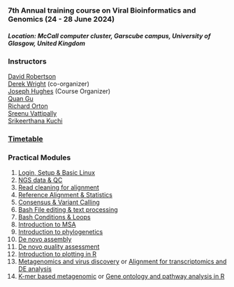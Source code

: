 ### **7th Annual training course on Viral Bioinformatics and Genomics (24 - 28 June 2024)**
##### **Location: McCall computer cluster, Garscube campus, University of Glasgow, United Kingdom**

### Instructors

[David Robertson](https://www.gla.ac.uk/schools/infectionimmunity/staff/davidrobertson/) \
[Derek Wright](https://www.gla.ac.uk/schools/infectionimmunity/staff/derekwright/) (co-organizer) \
[Joseph Hughes](https://www.gla.ac.uk/schools/infectionimmunity/staff/josephhughes/) (Course Organizer) \
[Quan Gu](https://www.gla.ac.uk/schools/infectionimmunity/staff/quangu/) \
[Richard Orton](https://www.gla.ac.uk/schools/infectionimmunity/staff/richardorton/) \
[Sreenu Vattipally](https://www.gla.ac.uk/schools/infectionimmunity/staff/sreenuvattipally/) \
[Srikeerthana Kuchi](https://www.gla.ac.uk/schools/infectionimmunity/staff/srikeerthanakuchi/) 

### [Timetable](/images/TimetableProposal.png)

### Practical Modules
1. [Login, Setup & Basic Linux](docs/Basic_Linux.md)
2. [NGS data & QC](docs/NGS_data.md)
3. [Read cleaning for alignment](docs/Read_cleaning.md)
4. [Reference Alignment & Statistics](docs/ReferenceAlignment.md)
5. [Consensus & Variant Calling](docs/VariantCalling.md)
6. [Bash File editing & text processing](docs/textFormatting.md)
7. [Bash Conditions & Loops](docs/conditions_loops.md)
8. [Introduction to MSA](docs/MSA.md)
9. [Introduction to phylogenetics](docs/Phylogenetics.md)
10. [De novo assembly](docs/DeNovoPracticals.md)
11. [De novo quality assessment](docs/QualityAssessment.md)
12. [Introduction to plotting in R](docs/plottingR.md)
14. [Metagenomics and virus discovery](docs/Metagenomics.md) or [Alignment for transcriptomics and DE analysis](docs/Transcriptomics.md)
15. [K-mer based metagenomic](docs/KmerMetagenomics.md) or [Gene ontology and pathway analysis in R](docs/GeneOntologyPathway.md)
